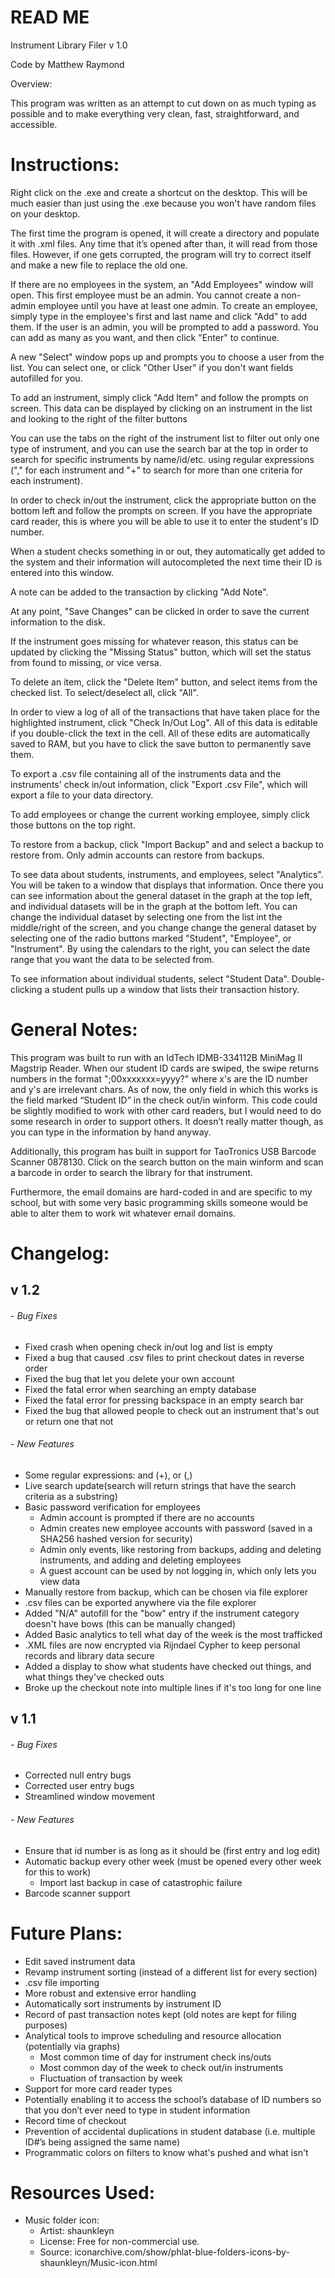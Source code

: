 # READ ME

Instrument Library Filer v 1.0

Code by Matthew Raymond

Overview:

This program was written as an attempt to cut down on as much typing as possible
and to make everything very clean, fast, straightforward, and accessible.


# Instructions:

Right click on the .exe and create a shortcut on the desktop. This will be much
easier than just using the .exe because you won't have random files on your
desktop.

The first time the program is opened, it will create a directory and populate it
with .xml files. Any time that it’s opened after than, it will read from those
files. However, if one gets corrupted, the program will try to correct itself
and make a new file to replace the old one.

If there are no employees in the system, an "Add Employees" window will open.
This first employee must be an admin. You cannot create a non-admin employee
until you have at least one admin. To create an employee, simply type in the
employee's first and last name and click "Add" to add them. If the user is an
admin, you will be prompted to add a password. You can add as many as you want,
and then click "Enter" to continue.

A new "Select" window pops up and prompts you to choose a user from the list.
You can select one, or click "Other User" if you don't want fields autofilled
for you.

To add an instrument, simply click "Add Item" and follow the prompts on screen.
This data can be displayed by clicking on an instrument in the list and looking
to the right of the filter buttons

You can use the tabs on the right of the instrument list to filter out only one
type of instrument, and you can use the search bar at the top in order to search
for specific instruments by name/id/etc. using regular expressions ("," for each
instrument and "+" to search for more than one criteria for each instrument).

In order to check in/out the instrument, click the appropriate button on the
bottom left and follow the prompts on screen. If you have the appropriate card
reader, this is where you will be able to use it to enter the student's ID
number.

When a student checks something in or out, they automatically get added to
the system and their information will autocompleted the next time their ID is
entered into this window.

A note can be added to the transaction by clicking "Add Note".

At any point, "Save Changes" can be clicked in order to save the current
information to the disk.

If the instrument goes missing for whatever reason, this status can be updated
by clicking the "Missing Status" button, which will set the status from found to
missing, or vice versa.

To delete an item, click the "Delete Item" button, and select items from the
checked list. To select/deselect all, click "All".

In order to view a log of all of the transactions that have taken place for the
highlighted instrument, click "Check In/Out Log". All of this data is editable
if you double-click the text in the cell. All of these edits are automatically
saved to RAM, but you have to click the save button to permanently save them.

To export a .csv file containing all of the instruments data and the
instruments' check in/out information, click "Export .csv File", which will
export a file to your data directory.

To add employees or change the current working employee, simply click those
buttons on the top right.

To restore from a backup, click "Import Backup" and and select a backup to
restore from. Only admin accounts can restore from backups.

To see data about students, instruments, and employees, select "Analytics". You
will be taken to a window that displays that information. Once there you can see
information about the general dataset in the graph at the top left, and
individual datasets will be in the graph at the bottom left. You can change the
individual dataset by selecting one from the list int the middle/right of the
screen, and you change change the general dataset by selecting one of the radio
buttons marked "Student", "Employee", or "Instrument". By using the calendars to
the right, you can select the date range that you want the data to be selected
from.

To see information about individual students, select "Student Data". Double-
clicking a student pulls up a window that lists their transaction history.


# General Notes:

This program was built to run with an IdTech IDMB-334112B MiniMag II Magstrip
Reader. When our student ID cards are swiped, the swipe returns numbers in the
format ";00xxxxxxx=yyyy?" where x's are the ID number and y's are irrelevant
chars. As of now, the only field in which this works is the field marked
“Student ID” in the check out/in winform. This code could be slightly modified
to work with other card readers, but I would need to do some research in order
to support others. It doesn’t really matter though, as you can type in the
information by hand anyway.

Additionally, this program has built in support for TaoTronics USB Barcode
Scanner 0878130. Click on the search button on the main winform and scan a
barcode in order to search the library for that instrument.

Furthermore, the email domains are hard-coded in and are specific to my school,
but with some very basic programming skills someone would be able to alter them
to work wit whatever email domains.


# Changelog:

## v 1.2

###### - Bug Fixes
  - Fixed crash when opening check in/out log and list is empty
  - Fixed a bug that caused .csv files to print checkout dates in reverse order
  - Fixed the bug that let you delete your own account
  - Fixed the fatal error when searching an empty database
  - Fixed the fatal error for pressing backspace in an empty search bar
  - Fixed the bug that allowed people to check out an instrument that's out or
    return one that not

###### - New Features
  - Some regular expressions: and (+), or (,)
  - Live search update(search will return strings that have the search criteria
    as a substring)
  - Basic password verification for employees
    - Admin account is prompted if there are no accounts
    - Admin creates new employee accounts with password (saved in a SHA256
      hashed version for security)
    - Admin only events, like restoring from backups, adding and deleting
      instruments, and adding and deleting employees
    - A guest account can be used by not logging in, which only lets you view
      data
  - Manually restore from backup, which can be chosen via file explorer
  - .csv files can be exported anywhere via the file explorer
  - Added "N/A" autofill for the "bow" entry if the instrument category doesn't
    have bows (this can be manually changed)
  - Added Basic analytics to tell what day of the week is the most trafficked
  - .XML files are now encrypted via Rijndael Cypher to keep personal records
    and library data secure
  - Added a display to show what students have checked out things, and what
    things they've checked outs
  - Broke up the checkout note into multiple lines if it's too long for one line


## v 1.1

###### - Bug Fixes
  - Corrected null entry bugs
  - Corrected user entry bugs
  - Streamlined window movement

###### - New Features
  - Ensure that id number is as long as it should be (first entry and log edit)
  - Automatic backup every other week (must be opened every other week for this
    to work)
    - Import last backup in case of catastrophic failure
  - Barcode scanner support


# Future Plans:
- Edit saved instrument data
- Revamp instrument sorting (instead of a different list for every section)
- .csv file importing
- More robust and extensive error handling
- Automatically sort instruments by instrument ID
- Record of past transaction notes kept (old notes are kept for filing purposes)
- Analytical tools to improve scheduling and resource allocation (potentially
  via graphs)
  - Most common time of day for instrument check ins/outs
  - Most common day of the week to check out/in instruments
  - Fluctuation of transaction by week
- Support for more card reader types
- Potentially enabling it to access the school’s database of ID numbers so that
  you don’t ever need to type in student information
- Record time of checkout
- Prevention of accidental duplications in student database (i.e. multiple ID#’s
  being assigned the same name)
- Programmatic colors on filters to know what's pushed and what isn't


# Resources Used:
- Music folder icon:
  - Artist: shaunkleyn
  - License: Free for non-commercial use.
  - Source: iconarchive.com/show/phlat-blue-folders-icons-by-shaunkleyn/Music-icon.html
